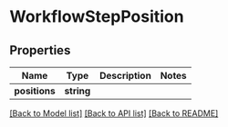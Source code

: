 # WorkflowStepPosition

## Properties
Name | Type | Description | Notes
------------ | ------------- | ------------- | -------------
**positions** | **string** |  | 

[[Back to Model list]](../README.md#documentation-for-models) [[Back to API list]](../README.md#documentation-for-api-endpoints) [[Back to README]](../README.md)


